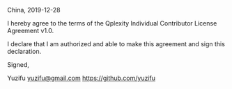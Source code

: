 China, 2019-12-28

I hereby agree to the terms of the Qplexity Individual Contributor License
Agreement v1.0.

I declare that I am authorized and able to make this agreement and sign this
declaration.

Signed,

Yuzifu yuzifu@gmail.com https://github.com/yuzifu
